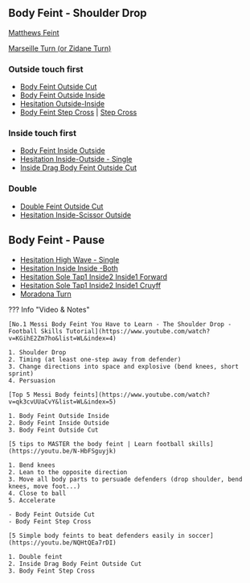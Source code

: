 ##  Body Feint - Shoulder Drop

[Matthews Feint](https://www.youtube.com/watch?v=LwCZH1eYr9A)

[Marseille Turn (or Zidane Turn)](https://www.youtube.com/watch?v=3IpA1P1gB9k)


### Outside touch first

- [Body Feint Outside Cut](https://youtu.be/qk3cvUUaCvY?t=303)
- [Body Feint Outside Inside](https://youtu.be/qk3cvUUaCvY?t=112)
- [Hesitation Outside-Inside ](https://youtu.be/H5_2WD1TGf4?t=501)
- [Body Feint Step Cross](https://youtu.be/N-HbFSguyjk?t=241) | [Step Cross](https://youtu.be/NQHtQEa7rDI?t=358)


### Inside touch first

- [Body Feint Inside Outside](https://youtu.be/qk3cvUUaCvY?t=216)
- [Hesitation Inside-Outside - Single](https://youtu.be/H5_2WD1TGf4?t=564)
- [Inside Drag Body Feint Outside Cut](https://youtu.be/NQHtQEa7rDI?t=324)

### Double

- [Double Feint Outside Cut](https://youtu.be/NQHtQEa7rDI?t=150)
- [Hesitation Inside-Scissor Outside](https://youtu.be/H5_2WD1TGf4?t=587)

## Body Feint - Pause

- [Hesitation High Wave - Single](https://youtu.be/H5_2WD1TGf4?t=518)
- [Hesitation Inside Inside -Both](https://youtu.be/H5_2WD1TGf4?t=476)
- [Hesitation Sole Tap1 Inside2 Inside1 Forward](https://youtu.be/E2LzGfgAK5s?t=196)
- [Hesitation Sole Tap1 Inside2 Inside1 Cruyff](https://youtu.be/E2LzGfgAK5s?t=219)
- [Moradona Turn](https://www.youtube.com/watch?v=WV-JyYDIJWY)


??? Info "Video & Notes"

    [No.1 Messi Body Feint You Have to Learn - The Shoulder Drop - Football Skills Tutorial](https://www.youtube.com/watch?v=KGihE2Zm7ho&list=WL&index=4)

    1. Shoulder Drop
    2. Timing (at least one-step away from defender)
    3. Change directions into space and explosive (bend knees, short sprint)
    4. Persuasion

    [Top 5 Messi Body feints](https://www.youtube.com/watch?v=qk3cvUUaCvY&list=WL&index=5)

    1. Body Feint Outside Inside
    2. Body Feint Inside Outside
    3. Body Feint Outside Cut

    [5 tips to MASTER the body feint | Learn football skills](https://youtu.be/N-HbFSguyjk)

    1. Bend knees
    2. Lean to the opposite direction
    3. Move all body parts to persuade defenders (drop shoulder, bend knees, move foot...)
    4. Close to ball
    5. Accelerate

    - Body Feint Outside Cut
    - Body Feint Step Cross

    [5 Simple body feints to beat defenders easily in soccer](https://youtu.be/NQHtQEa7rDI)

    1. Double feint
    2. Inside Drag Body Feint Outside Cut
    3. Body Feint Step Cross

